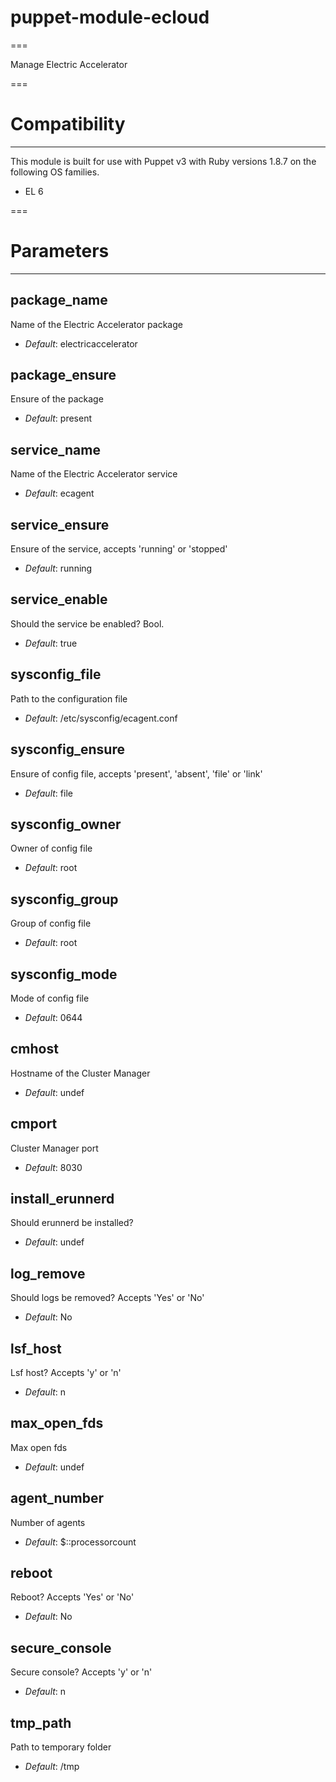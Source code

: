 # puppet-module-ecloud
===

Manage Electric Accelerator

===

# Compatibility
---------------
This module is built for use with Puppet v3 with Ruby versions 1.8.7 on the following OS families.

* EL 6

===

# Parameters
------------

package_name
------------
Name of the Electric Accelerator package

- *Default*: electricaccelerator

package_ensure
--------------
Ensure of the package

- *Default*: present

service_name
------------
Name of the Electric Accelerator service

- *Default*: ecagent

service_ensure
--------------
Ensure of the service, accepts 'running' or 'stopped'

- *Default*: running

service_enable
--------------
Should the service be enabled? Bool.

- *Default*: true

sysconfig_file
--------------
Path to the configuration file

- *Default*: /etc/sysconfig/ecagent.conf

sysconfig_ensure
----------------
Ensure of config file, accepts 'present', 'absent', 'file' or 'link'

- *Default*: file

sysconfig_owner
---------------
Owner of config file

- *Default*: root

sysconfig_group
---------------
Group of config file

- *Default*: root

sysconfig_mode
--------------
Mode of config file

- *Default*: 0644

cmhost
------
Hostname of the Cluster Manager

- *Default*: undef

cmport
------
Cluster Manager port

- *Default*: 8030

install_erunnerd
----------------
Should erunnerd be installed?

- *Default*: undef

log_remove
----------
Should logs be removed? Accepts 'Yes' or 'No'

- *Default*: No

lsf_host
--------
Lsf host? Accepts 'y' or 'n'

- *Default*: n

max_open_fds
------------
Max open fds

- *Default*: undef

agent_number
------------
Number of agents

- *Default*: $::processorcount

reboot
------
Reboot? Accepts 'Yes' or 'No'

- *Default*: No

secure_console
--------------
Secure console? Accepts 'y' or 'n'

- *Default*: n

tmp_path
--------
Path to temporary folder

- *Default*: /tmp
